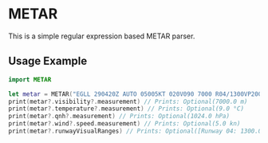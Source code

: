 # METAR

This is a simple regular expression based METAR parser.

## Usage Example

``` swift
import METAR

let metar = METAR("EGLL 290420Z AUTO 05005KT 020V090 7000 R04/1300VP2000U OVC005 09/08 Q1024 TEMPO BKN004")
print(metar?.visibility?.measurement) // Prints: Optional(7000.0 m)
print(metar?.temperature?.measurement) // Prints: Optional(9.0 °C)
print(metar?.qnh?.measurement) // Prints: Optional(1024.0 hPa)
print(metar?.wind?.speed.measurement) // Prints: Optional(5.0 kn)
print(metar?.runwayVisualRanges) // Prints: Optional([Runway 04: 1300.0 m – >2000.0 m Increasing])
```
